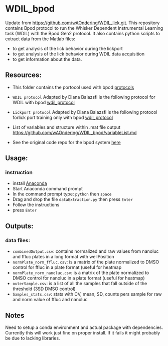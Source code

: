 # WDIL_bpod

Update from https://github.com/wAOndering/WDIL_lick.git. This repository contains Bpod protocol to run the Whisker Dependent Instrumental Learning task (WDIL) with the Bpod Gen2 protocol. 
It also contains python scripts to extract data from the Matlab files:
* to get analysis of the lick behavior during the lickport 
* to get analysis of the lick behavior during WDIL data acquisition
* to get information about the data. 

## Resources:
* This folder contains the portocol used with bpod [protocols](https://github.com/wAOndering/WDIL_bpod/Bpod_resources/Bpod%20Local/Protocols)
* `WDIL protocol` Adapted by Diana Balazsfi is the following protocol for WDIL with bpod [wdil_protocol](https://github.com/wAOndering/WDIL_bpod/Bpod_resources/Bpod%20Local/Protocols/newwhiskerstim/newwhiskerstim.m)

* `Lickport protocol` Adapted by Diana Balazsfi is the following protocol forlick port training only with bpod [wdil_protocol](https://github.com/wAOndering/WDIL_bpod/Bpod_resources/Bpod%20Local/Protocols/Licktraining_bpod/Licktraining_bpod.m)

* List of variables and structure within .mat file output https://github.com/wAOndering/WDIL_bpod/variableList.md

* See the original code repo for the bpod system [here](https://github.com/sanworks/Bpod_Gen2)
## Usage:
### instruction
*  install [Anaconda](https://www.anaconda.com/)
*  Start Anaconda command prompt
*  In the command prompt type: `python` then `space`
*  Drag and drop the file `dataExtraction.py` then press `Enter`
*  Follow the instructions<!-- add `space` before drag and drop the **Folder** containing the files of interest -->
*  press `Enter`

## Outputs:
### data files:
* `combinedOutput.csv`: contains normalized and raw values from nanoluc and ffluc plates in a long format with wellPosition
* `normPlate_norm_ffluc.csv`: is a matrix of the plate normalized to DMSO control for ffluc in a plate format (useful for heatmap
* `normPlate_norm_nanoluc.csv`: is a matrix of the plate normalized to DMSO control for nanoluc in a plate format (useful for heatmap)
* `outerSample.csv`: is a list of all the samples that fall outside of the threshold (3SD DMSO control)
* `Samples_stats.csv`: stats with CV, mean, SD, counts pers sample for raw and norm value of ffluc and nanoluc

## Notes 
Need to setup a conda environment and actual package with dependencies. Currently this will work just fine on proper install. If it fails it might probably be due to lacking libraries.